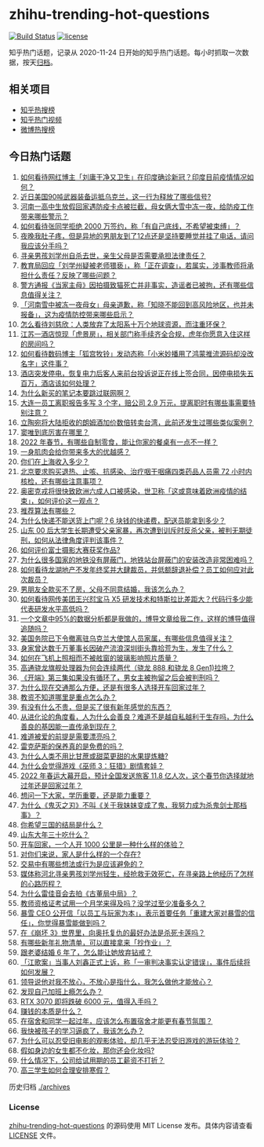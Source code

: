 # zhihu-trending-hot-questions

[![Build Status](https://github.com/justjavac/zhihu-trending-hot-questions/workflows/ci/badge.svg?branch=master)](https://github.com/justjavac/zhihu-trending-hot-questions/actions)
[![license](https://img.shields.io/github/license/justjavac/zhihu-trending-hot-questions)](https://github.com/justjavac/zhihu-trending-hot-questions/blob/master/LICENSE)

知乎热门话题，记录从 2020-11-24 日开始的知乎热门话题。每小时抓取一次数据，按天[归档](./archives)。

## 相关项目

- [知乎热搜榜](https://github.com/justjavac/zhihu-trending-top-search)
- [知乎热门视频](https://github.com/justjavac/zhihu-trending-hot-video)
- [微博热搜榜](https://github.com/justjavac/weibo-trending-hot-search)

## 今日热门话题

<!-- BEGIN -->
<!-- 最后更新时间 Tue Jan 25 2022 05:45:43 GMT+0800 (China Standard Time) -->

1. [如何看待网红博主「刘庸干净又卫生」在印度确诊新冠？印度目前疫情情况如何？](https://www.zhihu.com/question/512914034)
1. [近日美国90吨武器装备运抵乌克兰，这一行为释放了哪些信号?](https://www.zhihu.com/question/513129710)
1. [河南一高中生放假回家遇防疫卡点被拦截，母女俩大雪中冻一夜，给防疫工作带来哪些警示？](https://www.zhihu.com/question/513064868)
1. [如何看待张同学拒绝 2000 万签约，称「有自己底线，不希望被束缚」？](https://www.zhihu.com/question/512997156)
1. [夜晚我肚子疼，但是异地的男朋友到了12点还是坚持要睡觉并挂了电话，请问我应该分手吗？](https://www.zhihu.com/question/512921752)
1. [寻亲男孩刘学州自杀去世，亲生父母是否需要承担法律责任？](https://www.zhihu.com/question/513061387)
1. [教育局回应「刘学州疑被老师猥亵」，称「正在调查」，若属实，涉事教师将承担什么责任？反映了哪些问题？](https://www.zhihu.com/question/513106831)
1. [警方通报《当家主母》因拍摄致猫死亡并非事实，造谣者已被拘，还有哪些信息值得关注？](https://www.zhihu.com/question/513158066)
1. [「河南雪中被冻一夜母女」母亲道歉，称「知晓不能回到高风险地区，也并未报备」，这为疫情防控带来哪些启示？](https://www.zhihu.com/question/513161444)
1. [怎么看待刘慈欣：人类放弃了太阳系十万个地球资源，而注重环保？](https://www.zhihu.com/question/512470047)
1. [江苏一酒店惊现「虎景房」，相关部门称手续齐全合规，虎年你愿意入住这样的房间吗？](https://www.zhihu.com/question/512370872)
1. [如何看待数码博主「狐宫牧铃」发动态称「小米妙播用了鸿蒙推流源码却没改名字」这件事？](https://www.zhihu.com/question/512600031)
1. [酒店突发停电，恢复电力后客人来前台投诉说正在线上签合同，因停电损失五百万，酒店该如何处理？](https://www.zhihu.com/question/506573601)
1. [为什么新买的笔记本要跳过联网啊？](https://www.zhihu.com/question/512231652)
1. [大连一员工离职报告多写 3 个字，赔公司 2.9 万元，提离职时有哪些事需要特别注意？](https://www.zhihu.com/question/513129601)
1. [立陶宛将大陆拒收的朗姆酒加价数倍转卖台湾，此前还发生过哪些类似案例？](https://www.zhihu.com/question/513066066)
1. [窦唯到底厉害在哪里？](https://www.zhihu.com/question/478570486)
1. [2022 年春节，有哪些自制零食，能让你家的餐桌有一点不一样？](https://www.zhihu.com/question/511398146)
1. [一身肌肉会给你带来多大的优越感？](https://www.zhihu.com/question/512608944)
1. [你们在上海收入多少？](https://www.zhihu.com/question/449802285)
1. [北京要求购买退热、止咳、抗感染、治疗咽干咽痛四类药品人员需 72 小时内核检，还有哪些注意事项？](https://www.zhihu.com/question/513089020)
1. [奥密克戎将很快致欧洲六成人口被感染，世卫称「这或意味着欧洲疫情的结束」，如何评价这一观点？](https://www.zhihu.com/question/513088165)
1. [推荐算法有哪些？](https://www.zhihu.com/question/20326697)
1. [为什么快递不能送货上门呢？6 块钱的快递费，配送员能拿到多少？](https://www.zhihu.com/question/512716067)
1. [山东 00 后大学生长期遭受父亲家暴，再次遭到训斥时反杀父亲，被判无期徒刑，如何从法律角度评判该事件？](https://www.zhihu.com/question/512986290)
1. [如何评价富士摄影大赛获奖作品?](https://www.zhihu.com/question/512347012)
1. [为什么很多国家的地铁没有屏蔽门，地铁站台屏蔽门的安装改造非常困难吗？](https://www.zhihu.com/question/512255299)
1. [如何看待龙湖地产不发年终奖并大肆裁员，并低额辞退补偿？员工如何应对此次裁员？](https://www.zhihu.com/question/512200421)
1. [男朋友全款买不了房，父母不同意结婚，我该怎么办？](https://www.zhihu.com/question/512908153)
1. [如何看待网传美团王兴怼宝马 X5 研发技术和特斯拉比差距大？代码行多少能代表研发水平高低吗？](https://www.zhihu.com/question/512716032)
1. [一个文章中95%的数据分析都是我做的，博导文章给我二作，这样的博导值得追随吗？](https://www.zhihu.com/question/512388486)
1. [美国务院已下令撤离驻乌克兰大使馆人员家属，有哪些信息值得关注？](https://www.zhihu.com/question/512940659)
1. [身家曾达数千万董事长因破产流浪深圳街头靠拾荒为生，发生了什么？](https://www.zhihu.com/question/511758591)
1. [如何在飞机上照相而不被舷窗的玻璃影响照片质量？](https://www.zhihu.com/question/28336937)
1. [高通骁龙旗舰处理器为何会连续两代（骁龙 888 和骁龙 8 Gen1)拉垮？](https://www.zhihu.com/question/512978415)
1. [《开端》第三集如果没有循环了，男女主被拘留之后会被判刑吗？](https://www.zhihu.com/question/511925645)
1. [为什么现在交通那么方便，还是有很多人选择开车回家过年？](https://www.zhihu.com/question/511928911)
1. [教资不知道哪里是重点怎么办？](https://www.zhihu.com/question/406475615)
1. [有没有什么不贵，但是买了很有新年感觉的东西？](https://www.zhihu.com/question/441230460)
1. [从进化论的角度看，人为什么会善良？难道不是越自私越利于生存吗，为什么善良的基因能一直传承到现在？](https://www.zhihu.com/question/512498524)
1. [难道被爱的前提是需要漂亮吗？](https://www.zhihu.com/question/512792000)
1. [雷克萨斯的保养真的是免费的吗？](https://www.zhihu.com/question/38497740)
1. [为什么人类不用比甘蔗或甜菜更甜的水果提炼糖?](https://www.zhihu.com/question/510390794)
1. [为什么会觉得游戏《巫师 3：狂猎》剧情套娃？](https://www.zhihu.com/question/504100909)
1. [2022 年春运大幕开启，预计全国发送旅客 11.8 亿人次，这个春节你选择就地过年还是回家过年？](https://www.zhihu.com/question/511945600)
1. [想问一下大家，学历重要，还是能力重要？](https://www.zhihu.com/question/513085616)
1. [为什么《鬼灭之刃》不叫《关于我妹妹变成了鬼，我努力成为杀鬼剑士那档事》？](https://www.zhihu.com/question/508059129)
1. [你希望三国的结局是什么？](https://www.zhihu.com/question/395843298)
1. [山东大年三十吃什么？](https://www.zhihu.com/question/512187972)
1. [开车回家，一个人开 1000 公里是一种什么样的体验？](https://www.zhihu.com/question/470105674)
1. [对你们来说，家人是什么样的一个存在?](https://www.zhihu.com/question/303152749)
1. [交易中有哪些想法或行为是应该避免的？](https://www.zhihu.com/question/512590651)
1. [媒体称河北寻亲男孩刘学州轻生，经抢救无效死亡，在寻亲路上他经历了怎样的心路历程？](https://www.zhihu.com/question/513063032)
1. [为什么雷佳音会去拍《古董局中局》？](https://www.zhihu.com/question/504665199)
1. [教师资格证考试用一个月学来得及吗？没学过至少准备多久？](https://www.zhihu.com/question/412569772)
1. [暴雪 CEO 公开信「以员工与玩家为本」，表示首要任务「重建大家对暴雪的信任」，你觉得暴雪能做到吗？](https://www.zhihu.com/question/512648140)
1. [在《崩坏 3》世界里，向奥托复仇的最好办法是杀死卡莲吗？](https://www.zhihu.com/question/511752117)
1. [有哪些新年礼物清单，可以直接拿来「抄作业」？](https://www.zhihu.com/question/508070397)
1. [跟老婆结婚 6 年了，怎么能让她放弃钻戒？](https://www.zhihu.com/question/513008767)
1. [「江歌案」当事人刘鑫正式上诉，称「一审判决事实认定错误」，事件后续将如何发展？](https://www.zhihu.com/question/513087459)
1. [领导说他对我不放心，不放心是指什么，我怎么做他才能放心？](https://www.zhihu.com/question/512697282)
1. [发现自己加班上瘾怎么办？](https://www.zhihu.com/question/509678375)
1. [RTX 3070 即将跌破 6000 元，值得入手吗？](https://www.zhihu.com/question/491736341)
1. [赚钱的本质是什么？](https://www.zhihu.com/question/63007253)
1. [在宿舍和同学一起过年，应该怎么布置宿舍才能更有春节氛围？](https://www.zhihu.com/question/510547555)
1. [我快被孩子的学习逼疯了，我该怎么办？](https://www.zhihu.com/question/512572823)
1. [为什么可以忍受旧电影的观影体验，却几乎无法忍受旧游戏的游玩体验？](https://www.zhihu.com/question/512105602)
1. [假如身边的女生都不化妆，那你还会化妆吗?](https://www.zhihu.com/question/512627592)
1. [什么情况下，公司给试用期的员工薪资不打折？](https://www.zhihu.com/question/303959261)
1. [高三学生如何合理安排寒假？](https://www.zhihu.com/question/54694752)

<!-- END -->

历史归档 [./archives](./archives)

### License

[zhihu-trending-hot-questions](https://github.com/justjavac/zhihu-trending-hot-questions)
的源码使用 MIT License 发布。具体内容请查看 [LICENSE](./LICENSE) 文件。
